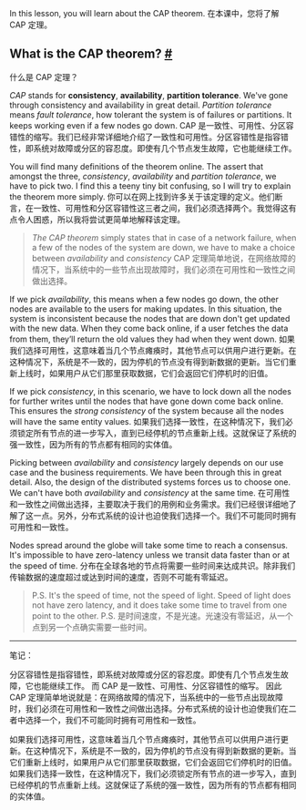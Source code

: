 In this lesson, you will learn about the CAP theorem.
在本课中，您将了解 CAP 定理。

## What is the CAP theorem? [#](https://www.educative.io/courses/web-application-software-architecture-101/7X50KR5Z3rG#What-is-the-CAP-theorem?)
什么是 CAP 定理？

_CAP_ stands for **consistency**, **availability**, **partition tolerance**. We've gone through consistency and availability in great detail. _Partition tolerance_ means _fault tolerance_, how tolerant the system is of failures or partitions. It keeps working even if a few nodes go down.
CAP 是一致性、可用性、分区容错性的缩写。我们已经非常详细地介绍了一致性和可用性。分区容错性是指容错性，即系统对故障或分区的容忍度。即使有几个节点发生故障，它也能继续工作。

You will find many definitions of the theorem online. The assert that amongst the three, _consistency_, _availability_ and _partition tolerance_, we have to pick two. I find this a teeny tiny bit confusing, so I will try to explain the theorem more simply.
你可以在网上找到许多关于该定理的定义。他们断言，在一致性、可用性和分区容错性这三者之间，我们必须选择两个。我觉得这有点令人困惑，所以我将尝试更简单地解释该定理。

> _The CAP theorem_ simply states that in case of a network failure, when a few of the nodes of the system are down, we have to make a choice between _availability_ and _consistency_
> CAP 定理简单地说，在网络故障的情况下，当系统中的一些节点出现故障时，我们必须在可用性和一致性之间做出选择。

If we pick _availability_, this means when a few nodes go down, the other nodes are available to the users for making updates. In this situation, the system is inconsistent because the nodes that are down don't get updated with the new data. When they come back online, if a user fetches the data from them, they’ll return the old values they had when they went down.
如果我们选择可用性，这意味着当几个节点瘫痪时，其他节点可以供用户进行更新。在这种情况下，系统是不一致的，因为停机的节点没有得到新数据的更新。当它们重新上线时，如果用户从它们那里获取数据，它们会返回它们停机时的旧值。

If we pick _consistency_, in this scenario, we have to lock down all the nodes for further writes until the nodes that have gone down come back online. This ensures the _strong consistency_ of the system because all the nodes will have the same entity values.
如果我们选择一致性，在这种情况下，我们必须锁定所有节点的进一步写入，直到已经停机的节点重新上线。这就保证了系统的强一致性，因为所有的节点都有相同的实体值。

Picking between _availability_ and _consistency_ largely depends on our use case and the business requirements. We have been through this in great detail. Also, the design of the distributed systems forces us to choose one. We can't have both _availability_ and _consistency_ at the same time.
在可用性和一致性之间做出选择，主要取决于我们的用例和业务需求。我们已经很详细地了解了这一点。另外，分布式系统的设计也迫使我们选择一个。我们不可能同时拥有可用性和一致性。

Nodes spread around the globe will take some time to reach a consensus. It's impossible to have zero-latency unless we transit data faster than or at the speed of time.
分布在全球各地的节点将需要一些时间来达成共识。除非我们传输数据的速度超过或达到时间的速度，否则不可能有零延迟。

> P.S. It's the speed of time, not the speed of light. Speed of light does not have zero latency, and it does take some time to travel from one point to the other.
> P.S. 是时间速度，不是光速。光速没有零延迟，从一个点到另一个点确实需要一些时间。

---

笔记：

分区容错性是指容错性，即系统对故障或分区的容忍度。即使有几个节点发生故障，它也能继续工作。
而 CAP 是一致性、可用性、分区容错性的缩写。
因此 CAP 定理简单地说就是：在网络故障的情况下，当系统中的一些节点出现故障时，我们必须在可用性和一致性之间做出选择。分布式系统的设计也迫使我们在二者中选择一个，我们不可能同时拥有可用性和一致性。

如果我们选择可用性，这意味着当几个节点瘫痪时，其他节点可以供用户进行更新。在这种情况下，系统是不一致的，因为停机的节点没有得到新数据的更新。当它们重新上线时，如果用户从它们那里获取数据，它们会返回它们停机时的旧值。
如果我们选择一致性，在这种情况下，我们必须锁定所有节点的进一步写入，直到已经停机的节点重新上线。这就保证了系统的强一致性，因为所有的节点都有相同的实体值。

